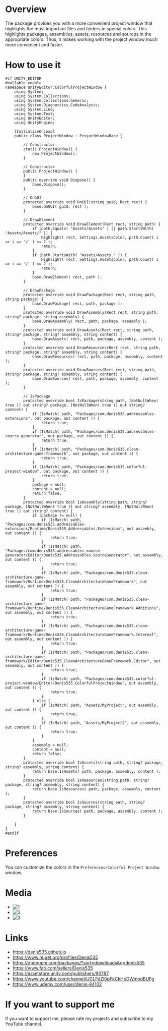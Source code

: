 # Overview
The package provides you with a more convenient project window that highlights the most important files and folders in special colors.
This highlights packages, assemblies, assets, resources and sources in the appropriate colors.
Thus, it makes working with the project window much more convenient and faster.

# How to use it
```
#if UNITY_EDITOR
#nullable enable
namespace UnityEditor.ColorfulProjectWindow {
    using System;
    using System.Collections;
    using System.Collections.Generic;
    using System.Diagnostics.CodeAnalysis;
    using System.Linq;
    using System.Text;
    using UnityEditor;
    using UnityEngine;

    [InitializeOnLoad]
    public class ProjectWindow : ProjectWindowBase {

        // Constructor
        static ProjectWindow() {
            new ProjectWindow();
        }

        // Constructor
        public ProjectWindow() {
        }
        public override void Dispose() {
            base.Dispose();
        }

        // OnGUI
        protected override void OnGUI(string guid, Rect rect) {
            base.OnGUI( guid, rect );
        }

        // DrawElement
        protected override void DrawElement(Rect rect, string path) {
            if (path.Equals( "Assets/Assets" ) || path.StartsWith( "Assets/Assets/" )) {
                Highlight( rect, Settings.AssetsColor, path.Count( i => i == '/' ) >= 2 );
                return;
            }
            if (path.StartsWith( "Assets/Assets." )) {
                Highlight( rect, Settings.AssetsColor, path.Count( i => i == '/' ) >= 2 );
                return;
            }
            base.DrawElement( rect, path );
        }

        // DrawPackage
        protected override void DrawPackage(Rect rect, string path, string package) {
            base.DrawPackage( rect, path, package );
        }
        protected override void DrawAssembly(Rect rect, string path, string? package, string assembly) {
            base.DrawAssembly( rect, path, package, assembly );
        }
        protected override void DrawAssets(Rect rect, string path, string? package, string? assembly, string content) {
            base.DrawAssets( rect, path, package, assembly, content );
        }
        protected override void DrawResources(Rect rect, string path, string? package, string? assembly, string content) {
            base.DrawResources( rect, path, package, assembly, content );
        }
        protected override void DrawSources(Rect rect, string path, string? package, string? assembly, string content) {
            base.DrawSources( rect, path, package, assembly, content );
        }

        // IsPackage
        protected override bool IsPackage(string path, [NotNullWhen( true )] out string? package, [NotNullWhen( true )] out string? content) {
            if (IsMatch( path, "Packages/com.denis535.addressables-extensions", out package, out content )) {
                return true;
            }
            if (IsMatch( path, "Packages/com.denis535.addressables-source-generator", out package, out content )) {
                return true;
            }
            if (IsMatch( path, "Packages/com.denis535.clean-architecture-game-framework", out package, out content )) {
                return true;
            }
            if (IsMatch( path, "Packages/com.denis535.colorful-project-window", out package, out content )) {
                return true;
            }
            package = null;
            content = null;
            return false;
        }
        protected override bool IsAssembly(string path, string? package, [NotNullWhen( true )] out string? assembly, [NotNullWhen( true )] out string? content) {
            if (package != null) {
                if (IsMatch( path, "Packages/com.denis535.addressables-extensions/Runtime/Denis535.Addressables.Extensions", out assembly, out content )) {
                    return true;
                }
                if (IsMatch( path, "Packages/com.denis535.addressables-source-generator/Editor/Denis535.Addressables.SourceGenerator", out assembly, out content )) {
                    return true;
                }
                if (IsMatch( path, "Packages/com.denis535.clean-architecture-game-framework/Runtime/Denis535.CleanArchitectureGameFramework", out assembly, out content )) {
                    return true;
                }
                if (IsMatch( path, "Packages/com.denis535.clean-architecture-game-framework/Runtime/Denis535.CleanArchitectureGameFramework.Additions", out assembly, out content )) {
                    return true;
                }
                if (IsMatch( path, "Packages/com.denis535.clean-architecture-game-framework/Runtime/Denis535.CleanArchitectureGameFramework.Internal", out assembly, out content )) {
                    return true;
                }
                if (IsMatch( path, "Packages/com.denis535.clean-architecture-game-framework/Editor/Denis535.CleanArchitectureGameFramework.Editor", out assembly, out content )) {
                    return true;
                }
                if (IsMatch( path, "Packages/com.denis535.colorful-project-window/Editor/Denis535.ColorfulProjectWindow", out assembly, out content )) {
                    return true;
                }
            } else {
                if (IsMatch( path, "Assets/MyProject", out assembly, out content )) {
                    return true;
                }
                if (IsMatch( path, "Assets/MyProject2", out assembly, out content )) {
                    return true;
                }
            }
            assembly = null;
            content = null;
            return false;
        }
        protected override bool IsAssets(string path, string? package, string? assembly, string content) {
            return base.IsAssets( path, package, assembly, content );
        }
        protected override bool IsResources(string path, string? package, string? assembly, string content) {
            return base.IsResources( path, package, assembly, content );
        }
        protected override bool IsSources(string path, string? package, string? assembly, string content) {
            return base.IsSources( path, package, assembly, content );
        }

    }
}
#endif
```

# Preferences
You can customize the colors in the ```Preferences/Colorful Project Window``` window.

# Media
- ![1](https://github.com/Denis535/CleanArchitectureGameFramework/assets/7755015/e825a503-0649-474d-8f4e-2f770dc1fb5a)
- ![2](https://github.com/Denis535/CleanArchitectureGameFramework/assets/7755015/74f55fd5-39f9-4b1b-a662-71d52e02cae0)
- ![3](https://github.com/Denis535/CleanArchitectureGameFramework/assets/7755015/e3a77f0e-1c00-4382-b9df-bd3313dfc305)

# Links
- https://denis535.github.io
- https://www.nuget.org/profiles/Denis535
- https://openupm.com/packages/?sort=downloads&q=denis535
- https://www.fab.com/sellers/Denis535
- https://assetstore.unity.com/publishers/90787
- https://www.youtube.com/channel/UCLFdZl0pFkCkHpDWmodBUFg
- https://www.udemy.com/user/denis-84102

# If you want to support me
If you want to support me, please rate my projects and subscribe to my YouTube channel.
